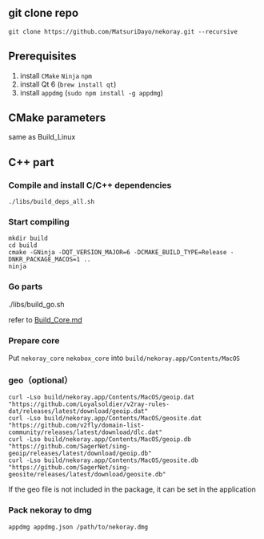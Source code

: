 ## git clone repo

```
git clone https://github.com/MatsuriDayo/nekoray.git --recursive
```

## Prerequisites

1. install `CMake` `Ninja` `npm`
2. install Qt 6 (`brew install qt`)
3. install `appdmg` (`sudo npm install -g appdmg`)

## CMake parameters

same as Build_Linux

## C++ part

### Compile and install C/C++ dependencies 


```shell
./libs/build_deps_all.sh
```

### Start compiling

```shell
mkdir build
cd build
cmake -GNinja -DQT_VERSION_MAJOR=6 -DCMAKE_BUILD_TYPE=Release -DNKR_PACKAGE_MACOS=1 ..
ninja
```

### Go parts

./libs/build_go.sh

refer to [Build_Core.md](./Build_Core.md)


### Prepare core

Put `nekoray_core` `nekobox_core` into `build/nekoray.app/Contents/MacOS`

### geo（optional）

```shell
curl -Lso build/nekoray.app/Contents/MacOS/geoip.dat "https://github.com/Loyalsoldier/v2ray-rules-dat/releases/latest/download/geoip.dat"
curl -Lso build/nekoray.app/Contents/MacOS/geosite.dat "https://github.com/v2fly/domain-list-community/releases/latest/download/dlc.dat"
curl -Lso build/nekoray.app/Contents/MacOS/geoip.db "https://github.com/SagerNet/sing-geoip/releases/latest/download/geoip.db"
curl -Lso build/nekoray.app/Contents/MacOS/geosite.db "https://github.com/SagerNet/sing-geosite/releases/latest/download/geosite.db"
```

If the geo file is not included in the package, it can be set in the application

### Pack nekoray to dmg

```shell
appdmg appdmg.json /path/to/nekoray.dmg
```
